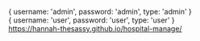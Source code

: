 { username: 'admin', password: 'admin', type: 'admin' } <br>
{ username: 'user', password: 'user', type: 'user' } <br>
https://hannah-thesassy.github.io/hospital-manage/
